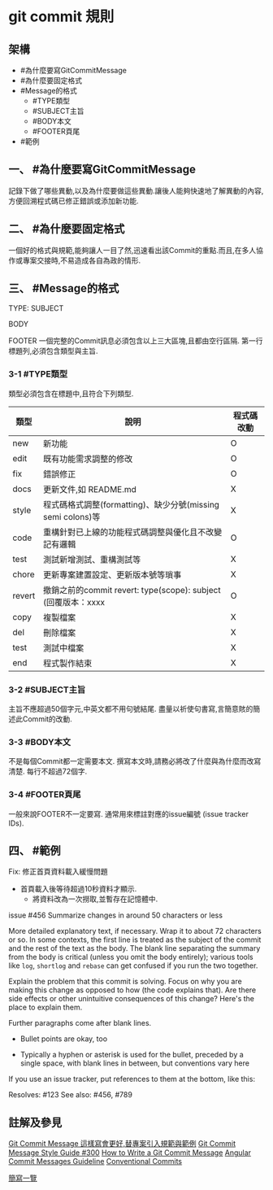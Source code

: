 # git commit 規則

## 架構
- #為什麼要寫GitCommitMessage
- #為什麼要固定格式
- #Message的格式
    - #TYPE類型
    - #SUBJECT主旨
    - #BODY本文
    - #FOOTER頁尾
- #範例

## 一、 #為什麼要寫GitCommitMessage
記錄下做了哪些異動,以及為什麼要做這些異動.讓後人能夠快速地了解異動的內容,方便回溯程式碼已修正錯誤或添加新功能.

## 二、 #為什麼要固定格式
一個好的格式與規範,能夠讓人一目了然,迅速看出該Commit的重點.而且,在多人協作或專案交接時,不易造成各自為政的情形.

## 三、 #Message的格式
TYPE: SUBJECT

BODY

FOOTER
一個完整的Commit訊息必須包含以上三大區塊,且都由空行區隔.
第一行標題列,必須包含類型與主旨.

### 3-1 #TYPE類型
類型必須包含在標題中,且符合下列類型.

| 類型 | 說明 | 程式碼改動 |
| --- | --- | --- |
| new | 新功能 | O |
| edit | 既有功能需求調整的修改 | O |
| fix | 錯誤修正 | O |
| docs | 更新文件,如 README.md | X |
| style | 程式碼格式調整(formatting)、缺少分號(missing semi colons)等 | X |
| code | 重構針對已上線的功能程式碼調整與優化且不改變記有邏輯 | O |
| test | 測試新增測試、重構測試等 | X |
| chore | 更新專案建置設定、更新版本號等瑣事 | X |
| revert | 撤銷之前的commit revert: type(scope): subject (回覆版本：xxxx | O |
| copy | 複製檔案 | X |
| del | 刪除檔案 | X |
| test | 測試中檔案 | X |
| end | 程式製作結束 | X |

### 3-2 #SUBJECT主旨
主旨不應超過50個字元,中英文都不用句號結尾.
盡量以祈使句書寫,言簡意賅的簡述此Commit的改動.

### 3-3 #BODY本文
不是每個Commit都一定需要本文.
撰寫本文時,請務必將改了什麼與為什麼而改寫清楚.
每行不超過72個字.

### 3-4 #FOOTER頁尾
一般來說FOOTER不一定要寫.
通常用來標註對應的issue編號 (issue tracker IDs).

## 四、 #範例
Fix: 修正首頁資料載入緩慢問題

- 首頁載入後等待超過10秒資料才顯示.
    - 將資料改為一次撈取,並暫存在記憶體中.

issue #456
Summarize changes in around 50 characters or less

More detailed explanatory text, if necessary. Wrap it to about 72
characters or so. In some contexts, the first line is treated as the
subject of the commit and the rest of the text as the body. The
blank line separating the summary from the body is critical (unless
you omit the body entirely); various tools like `log`, `shortlog`
and `rebase` can get confused if you run the two together.

Explain the problem that this commit is solving. Focus on why you
are making this change as opposed to how (the code explains that).
Are there side effects or other unintuitive consequences of this
change? Here's the place to explain them.

Further paragraphs come after blank lines.

 - Bullet points are okay, too

 - Typically a hyphen or asterisk is used for the bullet, preceded
   by a single space, with blank lines in between, but conventions
   vary here

If you use an issue tracker, put references to them at the bottom,
like this:

Resolves: #123
See also: #456, #789

## 註解及參見
[Git Commit Message 這樣寫會更好,替專案引入規範與範例](https://wadehuanglearning.blogspot.com/2019/05/commit-commit-commit-why-what-commit.html)
[Git Commit Message Style Guide #300](https://github.com/android/architecture-samples/issues/300)
[How to Write a Git Commit Message](https://cbea.ms/git-commit/)
[Angular Commit Messages Guideline](https://github.com/angular/angular/blob/22b96b9/CONTRIBUTING.md#commit)
[Conventional Commits](https://www.conventionalcommits.org/en/v1.0.0/)

[簡寫一覽](../abbreviationslist.md)